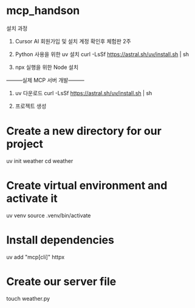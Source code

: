 # mcp_handson

설치 과정 

1. Cursor AI 회원가입 및 설치 계정 확인후 체험판 2주

2. Python 사용을 위한 uv 설치
curl -LsSf https://astral.sh/uv/install.sh | sh

3. npx 실행을 위한 Node 설치 

———실제 MCP 서버 개발———

1. uv 다운로드 
curl -LsSf https://astral.sh/uv/install.sh | sh

2. 프로젝트 생성
# Create a new directory for our project
uv init weather
cd weather

# Create virtual environment and activate it
uv venv
source .venv/bin/activate

# Install dependencies
uv add "mcp[cli]" httpx

# Create our server file
touch weather.py
